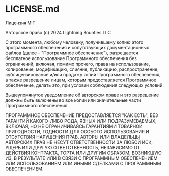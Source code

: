 # LICENSE.md 

Лицензия MIT

Авторское право (c) 2024 Lightning Bounties LLC

С этого момента, любому человеку, получившему копию этого программного обеспечения и сопутствующих документационных файлов (далее - "Программное обеспечение"), разрешается бесплатное использование Программного обеспечения без ограничений, включая, помимо прочего, права на использование, копирование, модификацию, слияние, публикацию, распространение, сублицензирование и/или продажу копий Программного обеспечения, а также разрешение лицам, которым предоставляется Программное обеспечение, делать это, при условии соблюдения следующих условий:

Вышеупомянутое уведомление об авторском праве и это разрешение должны быть включены во все копии или значительные части Программного обеспечения.

ПРОГРАММНОЕ ОБЕСПЕЧЕНИЕ ПРЕДОСТАВЛЯЕТСЯ "КАК ЕСТЬ", БЕЗ ГАРАНТИЙ КАКОГО-ЛИБО РОДА, ЯВНЫХ ИЛИ ПОДРАЗУМЕВАЕМЫХ, ВКЛЮЧАЯ, НО НЕ ОГРАНИЧИВАЯСЬ ГАРАНТИЯМИ ТОВАРНОЙ ПРИГОДНОСТИ, ГОДНОСТИ ДЛЯ ОСОБОГО ИСПОЛЬЗОВАНИЯ И ОТСУТСТВИЯ НАРУШЕНИЯ ПРАВ. АВТОРЫ ИЛИ ВЛАДЕЛЬЦЫ АВТОРСКИХ ПРАВ НЕ НЕСУТ ОТВЕТСТВЕННОСТИ ЗА ЛЮБОЙ ИСК, УЩЕРБ ИЛИ ДРУГУЮ ОТВЕТСТВЕННОСТЬ, НЕЗАВИСИМО ОТ ДЕЙСТВИЯ КОНТРАКТА, ТОРТА ИЛИ ДРУГИМ ОБРАЗОМ, ВОЗНИКШУЮ ИЗ, В РЕЗУЛЬТАТЕ ИЛИ В СВЯЗИ С ПРОГРАММНЫМ ОБЕСПЕЧЕНИЕМ ИЛИ ИСПОЛЬЗОВАНИЕМ ИЛИ ИНЫМИ СДЕЛКАМИ С ПРОГРАММНЫМ ОБЕСПЕЧЕНИЕМ.
